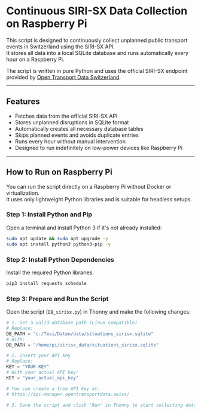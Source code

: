 # Continuous SIRI-SX Data Collection on Raspberry Pi

This script is designed to continuously collect unplanned public transport events in Switzerland using the SIRI-SX API.  
It stores all data into a local SQLite database and runs automatically every hour on a Raspberry Pi.

The script is written in pure Python and uses the official SIRI-SX endpoint provided by [Open Transport Data Switzerland](https://opentransportdata.swiss/en/).

---

## Features

- Fetches data from the official SIRI-SX API
- Stores unplanned disruptions in SQLite format
- Automatically creates all necessary database tables
- Skips planned events and avoids duplicate entries
- Runs every hour without manual intervention
- Designed to run indefinitely on low-power devices like Raspberry Pi

---

## How to Run on Raspberry Pi

You can run the script directly on a Raspberry Pi without Docker or virtualization.  
It uses only lightweight Python libraries and is suitable for headless setups.

### Step 1: Install Python and Pip

Open a terminal and install Python 3 if it's not already installed:

```bash
sudo apt update && sudo apt upgrade -y
sudo apt install python3 python3-pip -y
```

### Step 2: Install Python Dependencies

Install the required Python libraries:

```bash
pip3 install requests schedule
```

### Step 3: Prepare and Run the Script

Open the script (`DB_sirisx.py`) in Thonny and make the following changes:

```python
# 1. Set a valid database path (Linux-compatible)
# Replace:
DB_PATH = "c:/Tesi/Daten/data/situations_sirisx.sqlite"
# With:
DB_PATH = "/home/pi/sirisx_data/situations_sirisx.sqlite"

# 2. Insert your API key
# Replace:
KEY = "YOUR KEY"
# With your actual API key:
KEY = "your_actual_api_key"

# You can create a free API key at:
# https://api-manager.opentransportdata.swiss/

# 3. Save the script and click 'Run' in Thonny to start collecting data.
```
